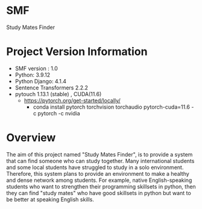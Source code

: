 # SMF
Study Mates Finder
# Project Version Information
- SMF version : 1.0
- Python: 3.9.12
- Python Django: 4.1.4
- Sentence Transformers 2.2.2
- pytouch 1.13.1 (stable) , CUDA(11.6)
  - https://pytorch.org/get-started/locally/
    - conda install pytorch torchvision torchaudio pytorch-cuda=11.6 -c pytorch -c nvidia

# Overview
The aim of this project named "Study Mates Finder", is to provide a system that can find someone who can study together. Many international students and some local students have struggled to study in a solo environment. Therefore, this system plans to provide an environment to make a healthy and dense network among students. 
For example, native English-speaking students who want to strengthen their programming skillsets in python, then they can find "study mates" who have good skillsets in python but want to be better at speaking English skills.
